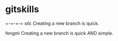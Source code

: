 # gitskills
=-=-=-=
silc
Creating a new branch is quick.

fengmi
Creating a new branch is quick AND simple.